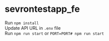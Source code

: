 # sevrontestapp_fe
Run <code>npm install</code> <br/>
Update API URL in <code>.env</code> file <br/>
Run <code>npm run start</code> or <code>PORT=PORT# npm run start</code>
